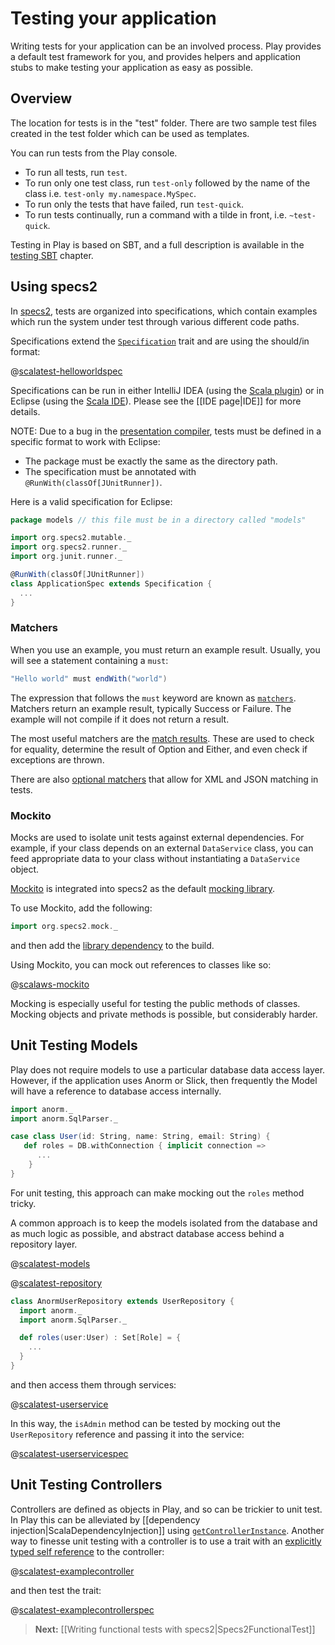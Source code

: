 # Testing your application

Writing tests for your application can be an involved process.  Play provides a default test framework for you, and provides helpers and application stubs to make testing your application as easy as possible.

## Overview

The location for tests is in the "test" folder.  There are two sample test files created in the test folder which can be used as templates.

You can run tests from the Play console.

* To run all tests, run `test`.
* To run only one test class, run `test-only` followed by the name of the class i.e. `test-only my.namespace.MySpec`.
* To run only the tests that have failed, run `test-quick`.
* To run tests continually, run a command with a tilde in front, i.e. `~test-quick`.

Testing in Play is based on SBT, and a full description is available in the [testing SBT](http://www.scala-sbt.org/0.13.0/docs/Detailed-Topics/Testing) chapter.

## Using specs2

In [specs2](http://etorreborre.github.io/specs2/), tests are organized into specifications, which contain examples which run the system under test through various different code paths.

Specifications extend the [`Specification`](http://etorreborre.github.io/specs2/api/SPECS2-2.2/index.html#org.specs2.mutable.Specification) trait and are using the should/in format:

@[scalatest-helloworldspec](code/specs2/HelloWorldSpec.scala)

Specifications can be run in either IntelliJ IDEA (using the [Scala plugin](http://blog.jetbrains.com/scala/)) or in Eclipse (using the [Scala IDE](http://scala-ide.org/)).  Please see the [[IDE page|IDE]] for more details.

NOTE: Due to a bug in the [presentation compiler](https://scala-ide-portfolio.assembla.com/spaces/scala-ide/support/tickets/1001843-specs2-tests-with-junit-runner-are-not-recognized-if-there-is-package-directory-mismatch#/activity/ticket:), tests must be defined in a specific format to work with Eclipse:

* The package must be exactly the same as the directory path.
* The specification must be annotated with `@RunWith(classOf[JUnitRunner])`.

Here is a valid specification for Eclipse:

```scala
package models // this file must be in a directory called "models"

import org.specs2.mutable._
import org.specs2.runner._
import org.junit.runner._

@RunWith(classOf[JUnitRunner])
class ApplicationSpec extends Specification {
  ...
}
```

### Matchers

When you use an example, you must return an example result. Usually, you will see a statement containing a `must`:

```scala
"Hello world" must endWith("world")
```

The expression that follows the `must` keyword are known as [`matchers`](http://etorreborre.github.io/specs2/guide/org.specs2.guide.Matchers.html). Matchers return an example result, typically Success or Failure.  The example will not compile if it does not return a result.

The most useful matchers are the [match results](http://etorreborre.github.io/specs2/guide/org.specs2.guide.Matchers.html#Match+results).  These are used to check for equality, determine the result of Option and Either, and even check if exceptions are thrown.

There are also [optional matchers](http://etorreborre.github.io/specs2/guide/org.specs2.guide.Matchers.html#Optional) that allow for XML and JSON matching in tests.

### Mockito

Mocks are used to isolate unit tests against external dependencies.  For example, if your class depends on an external `DataService` class, you can feed appropriate data to your class without instantiating a `DataService` object.

[Mockito](https://code.google.com/p/mockito/) is integrated into specs2 as the default [mocking library](http://etorreborre.github.io/specs2/guide/org.specs2.guide.Matchers.html#Mock+expectations).

To use Mockito, add the following:

```scala
import org.specs2.mock._
```

and then add the [library dependency](http://mvnrepository.com/artifact/org.mockito/mockito-core) to the build.

Using Mockito, you can mock out references to classes like so:

@[scalaws-mockito](code/specs2/ExampleMockitoSpec.scala)

Mocking is especially useful for testing the public methods of classes.  Mocking objects and private methods is possible, but considerably harder.

## Unit Testing Models

Play does not require models to use a particular database data access layer.  However, if the application uses Anorm or Slick, then frequently the Model will have a reference to database access internally.

```scala
import anorm._
import anorm.SqlParser._

case class User(id: String, name: String, email: String) {
   def roles = DB.withConnection { implicit connection =>
      ...
    }
}
```

For unit testing, this approach can make mocking out the `roles` method tricky.

A common approach is to keep the models isolated from the database and as much logic as possible, and abstract database access behind a repository layer.

@[scalatest-models](code/models/User.scala)

@[scalatest-repository](code/services/UserRepository.scala)

```scala
class AnormUserRepository extends UserRepository {
  import anorm._
  import anorm.SqlParser._

  def roles(user:User) : Set[Role] = {
    ...
  }
}
```

and then access them through services:

@[scalatest-userservice](code/services/UserService.scala)

In this way, the `isAdmin` method can be tested by mocking out the `UserRepository` reference and passing it into the service:

@[scalatest-userservicespec](code/specs2/UserServiceSpec.scala)

## Unit Testing Controllers

Controllers are defined as objects in Play, and so can be trickier to unit test.  In Play this can be alleviated by [[dependency injection|ScalaDependencyInjection]] using [`getControllerInstance`](api/scala/index.html#play.api.GlobalSettings@getControllerInstance).  Another way to finesse unit testing with a controller is to use a trait with an [explicitly typed self reference](http://www.naildrivin5.com/scalatour/wiki_pages/ExplcitlyTypedSelfReferences) to the controller:

@[scalatest-examplecontroller](code/specs2/ExampleControllerSpec.scala)

and then test the trait:

@[scalatest-examplecontrollerspec](code/specs2/ExampleControllerSpec.scala)

> **Next:** [[Writing functional tests with specs2|Specs2FunctionalTest]]
